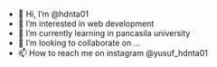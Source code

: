 - 👋 Hi, I’m @hdnta01
- 👀 I’m interested in web development
- 🌱 I’m currently learning in pancasila university
- 💞️ I’m looking to collaborate on ...
- 📫 How to reach me on instagram @yusuf_hdnta01

<!---
hdnta01/hdnta01 is a ✨ special ✨ repository because its `README.md` (this file) appears on your GitHub profile.
You can click the Preview link to take a look at your changes.
--->
